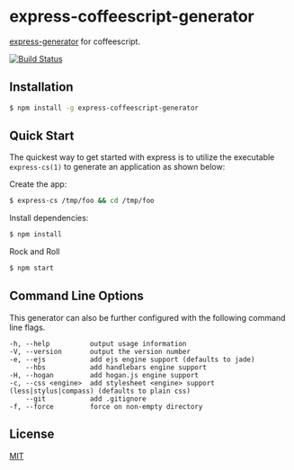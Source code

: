 express-coffeescript-generator
==============================
[express-generator](https://github.com/expressjs/generator) for coffeescript.

[![Build Status](https://travis-ci.org/haruair/express-coffeescript-generator.svg)](https://travis-ci.org/haruair/express-coffeescript-generator)

## Installation

```bash
$ npm install -g express-coffeescript-generator
```

## Quick Start

The quickest way to get started with express is to utilize the executable `express-cs(1)` to generate an application as shown below:

Create the app:

```bash
$ express-cs /tmp/foo && cd /tmp/foo
```

Install dependencies:

```bash
$ npm install
```

Rock and Roll

```bash
$ npm start
```

## Command Line Options

This generator can also be further configured with the following command line flags.

    -h, --help          output usage information
    -V, --version       output the version number
    -e, --ejs           add ejs engine support (defaults to jade)
        --hbs           add handlebars engine support
    -H, --hogan         add hogan.js engine support
    -c, --css <engine>  add stylesheet <engine> support (less|stylus|compass) (defaults to plain css)
        --git           add .gitignore
    -f, --force         force on non-empty directory

## License

[MIT](LICENSE)
